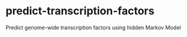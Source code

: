 # predict-transcription-factors
Predict genome-wide transcription factors using hidden Markov Model
